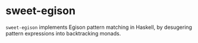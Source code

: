 # sweet-egison

`sweet-egison` implements Egison pattern matching in Haskell, by desugering pattern expressions into backtracking monads.

